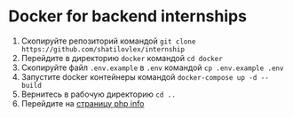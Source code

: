 # Docker for backend internships

1. Скопируйте репозиторий командой `git clone https://github.com/shatilovlex/internship`
2. Перейдите в директорию `docker` командой `cd docker`
3. Скопируйте файл `.env.example` в `.env` командой `cp .env.example .env`
4. Запустите docker контейнеры командой `docker-compose up -d --build`
7. Вернитесь в рабочую директорию `cd ..`
8. Перейдите на [страницу php info](http://localhost/)
